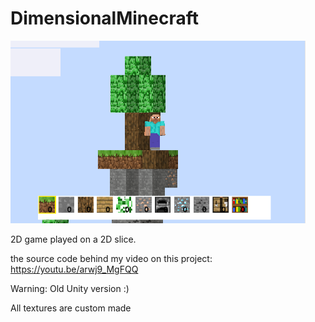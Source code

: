 # DimensionalMinecraft
![](icon.png)

2D game played on a 2D slice.

the source code behind my video on this project: https://youtu.be/arwj9_MgFQQ

Warning: Old Unity version :)

All textures are custom made
